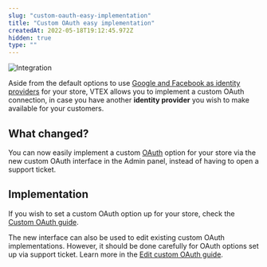 ```yaml
---
slug: "custom-oauth-easy-implementation"
title: "Custom OAuth easy implementation"
createdAt: 2022-05-18T19:12:45.972Z
hidden: true
type: ""
---
```


![Integration](https://img.shields.io/badge/-integration-brightgreen)

Aside from the default options to use [Google and Facebook as identity providers](https://help.vtex.com/en/tutorial/configuring-login-with-facebook-and-google--tutorials_513#) for your store, VTEX allows you to implement a custom OAuth connection, in case you have another **identity provider** you wish to make available for your customers.

## What changed?

You can now easily implement a custom [OAuth](https://developers.vtex.com/vtex-rest-api/docs/login-integration-guide-webstore-oauth2) option for your store via the new custom OAuth interface in the Admin panel, instead of having to open a support ticket.

## Implementation

If you wish to set a custom OAuth option up for your store, check the [Custom OAuth guide](https://developers.vtex.com/vtex-rest-api/docs/login-integration-guide-webstore-oauth2#custom-oauth).

The new interface can also be used to edit existing custom OAuth implementations. However, it should be done carefully for OAuth options set up via support ticket. Learn more in the [Edit custom OAuth guide](https://developers.vtex.com/vtex-rest-api/docs/login-integration-guide-webstore-oauth2#edit-custom-oauth).
